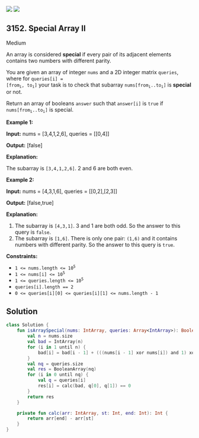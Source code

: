 [![](https://img.shields.io/github/stars/javadev/LeetCode-in-Kotlin?label=Stars&style=flat-square)](https://github.com/javadev/LeetCode-in-Kotlin)
[![](https://img.shields.io/github/forks/javadev/LeetCode-in-Kotlin?label=Fork%20me%20on%20GitHub%20&style=flat-square)](https://github.com/javadev/LeetCode-in-Kotlin/fork)

## 3152\. Special Array II

Medium

An array is considered **special** if every pair of its adjacent elements contains two numbers with different parity.

You are given an array of integer `nums` and a 2D integer matrix `queries`, where for <code>queries[i] = [from<sub>i</sub>, to<sub>i</sub>]</code> your task is to check that subarray <code>nums[from<sub>i</sub>..to<sub>i</sub>]</code> is **special** or not.

Return an array of booleans `answer` such that `answer[i]` is `true` if <code>nums[from<sub>i</sub>..to<sub>i</sub>]</code> is special.

**Example 1:**

**Input:** nums = [3,4,1,2,6], queries = \[\[0,4]]

**Output:** [false]

**Explanation:**

The subarray is `[3,4,1,2,6]`. 2 and 6 are both even.

**Example 2:**

**Input:** nums = [4,3,1,6], queries = \[\[0,2],[2,3]]

**Output:** [false,true]

**Explanation:**

1.  The subarray is `[4,3,1]`. 3 and 1 are both odd. So the answer to this query is `false`.
2.  The subarray is `[1,6]`. There is only one pair: `(1,6)` and it contains numbers with different parity. So the answer to this query is `true`.

**Constraints:**

*   <code>1 <= nums.length <= 10<sup>5</sup></code>
*   <code>1 <= nums[i] <= 10<sup>5</sup></code>
*   <code>1 <= queries.length <= 10<sup>5</sup></code>
*   `queries[i].length == 2`
*   `0 <= queries[i][0] <= queries[i][1] <= nums.length - 1`

## Solution

```kotlin
class Solution {
    fun isArraySpecial(nums: IntArray, queries: Array<IntArray>): BooleanArray {
        val n = nums.size
        val bad = IntArray(n)
        for (i in 1 until n) {
            bad[i] = bad[i - 1] + (((nums[i - 1] xor nums[i]) and 1) xor 1)
        }
        val nq = queries.size
        val res = BooleanArray(nq)
        for (i in 0 until nq) {
            val q = queries[i]
            res[i] = calc(bad, q[0], q[1]) == 0
        }
        return res
    }

    private fun calc(arr: IntArray, st: Int, end: Int): Int {
        return arr[end] - arr[st]
    }
}
```